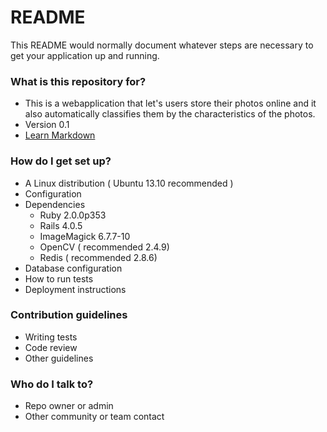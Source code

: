 # README #

This README would normally document whatever steps are necessary to get your application up and running.

### What is this repository for? ###

* This is a webapplication that let's users store their photos online and it also automatically classifies them by the characteristics of the photos.
* Version 0.1
* [Learn Markdown](https://bitbucket.org/tutorials/markdowndemo)

### How do I get set up? ###

* A Linux distribution
( Ubuntu 13.10 recommended )
* Configuration
* Dependencies
    * Ruby 2.0.0p353
    * Rails 4.0.5
    * ImageMagick 6.7.7-10
    * OpenCV ( recommended 2.4.9)
    * Redis ( recommended 2.8.6)
* Database configuration
* How to run tests
* Deployment instructions

### Contribution guidelines ###

* Writing tests
* Code review
* Other guidelines

### Who do I talk to? ###

* Repo owner or admin
* Other community or team contact